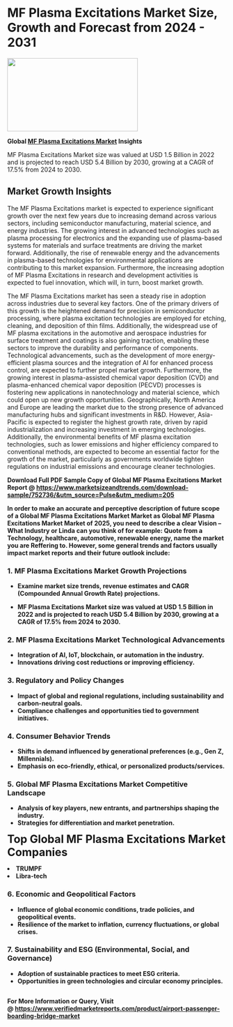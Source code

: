 <H1>MF Plasma Excitations Market Size, Growth and Forecast from 2024 - 2031</H1><img class="aligncenter size-medium wp-image-584254" src="https://thirdeyenews.in/wp-content/uploads/2024/09/Global-Market-Research-300x168.jpeg" alt="" width="300" height="168" /><p><strong>Global&nbsp;<a href="https://www.marketsizeandtrends.com/download-sample/752736/&amp;utm_source=Pulse&amp;utm_medium=205">MF Plasma Excitations Market</a> Insights</strong></p><p>MF Plasma Excitations Market size was valued at USD 1.5 Billion in 2022 and is projected to reach USD 5.4 Billion by 2030, growing at a CAGR of 17.5% from 2024 to 2030.</p><p><h2>Market Growth Insights</h2> <p>The MF Plasma Excitations market is expected to experience significant growth over the next few years due to increasing demand across various sectors, including semiconductor manufacturing, material science, and energy industries. The growing interest in advanced technologies such as plasma processing for electronics and the expanding use of plasma-based systems for materials and surface treatments are driving the market forward. Additionally, the rise of renewable energy and the advancements in plasma-based technologies for environmental applications are contributing to this market expansion. Furthermore, the increasing adoption of MF Plasma Excitations in research and development activities is expected to fuel innovation, which will, in turn, boost market growth.</p> <p><strong></strong></p> <p>The MF Plasma Excitations market has seen a steady rise in adoption across industries due to several key factors. One of the primary drivers of this growth is the heightened demand for precision in semiconductor processing, where plasma excitation technologies are employed for etching, cleaning, and deposition of thin films. Additionally, the widespread use of MF plasma excitations in the automotive and aerospace industries for surface treatment and coatings is also gaining traction, enabling these sectors to improve the durability and performance of components. Technological advancements, such as the development of more energy-efficient plasma sources and the integration of AI for enhanced process control, are expected to further propel market growth. Furthermore, the growing interest in plasma-assisted chemical vapor deposition (CVD) and plasma-enhanced chemical vapor deposition (PECVD) processes is fostering new applications in nanotechnology and material science, which could open up new growth opportunities. Geographically, North America and Europe are leading the market due to the strong presence of advanced manufacturing hubs and significant investments in R&D. However, Asia-Pacific is expected to register the highest growth rate, driven by rapid industrialization and increasing investment in emerging technologies. Additionally, the environmental benefits of MF plasma excitation technologies, such as lower emissions and higher efficiency compared to conventional methods, are expected to become an essential factor for the growth of the market, particularly as governments worldwide tighten regulations on industrial emissions and encourage cleaner technologies.</p> <p><strong></p><p><span class=""><strong>Download Full PDF Sample Copy of Global MF Plasma Excitations Market Report</strong> @ <a href="https://www.marketsizeandtrends.com/download-sample/752736/&amp;utm_source=Pulse&amp;utm_medium=205" target="_blank">https://www.marketsizeandtrends.com/download-sample/752736/&amp;utm_source=Pulse&amp;utm_medium=205</a></span></p><p>In order to make an accurate and perceptive description of future scope of a Global&nbsp;MF Plasma Excitations Market Market as Global&nbsp;MF Plasma Excitations Market Market of 2025, you need to describe a clear Vision &ndash; What Industry or Linda can you think of for example: Quote from a Technology, healthcare, automotive, renewable energy, name the market you are Reffering to. However, some general trends and factors usually impact market reports and their future outlook include:</p><h3>1.&nbsp;<strong>MF Plasma Excitations Market Growth Projections</strong></h3><ul><li>Examine market size trends, revenue estimates and CAGR (Compounded Annual Growth Rate) projections.</li><li><p>MF Plasma Excitations Market size was valued at USD 1.5 Billion in 2022 and is projected to reach USD 5.4 Billion by 2030, growing at a CAGR of 17.5% from 2024 to 2030.</p></li></ul><h3>2.&nbsp;<strong>MF Plasma Excitations Market Technological Advancements</strong></h3><ul><li>Integration of AI, IoT, blockchain, or automation in the industry.</li><li>Innovations driving cost reductions or improving efficiency.</li></ul><h3>3.&nbsp;<strong>Regulatory and Policy Changes</strong></h3><ul><li>Impact of global and regional regulations, including sustainability and carbon-neutral goals.</li><li>Compliance challenges and opportunities tied to government initiatives.</li></ul><h3>4.&nbsp;<strong>Consumer Behavior Trends</strong></h3><ul><li>Shifts in demand influenced by generational preferences (e.g., Gen Z, Millennials).</li><li>Emphasis on eco-friendly, ethical, or personalized products/services.</li></ul><h3>5.&nbsp;<strong>Global MF Plasma Excitations Market Competitive Landscape</strong></h3><ul><li>Analysis of key players, new entrants, and partnerships shaping the industry.</li><li>Strategies for differentiation and market penetration.</li></ul><p data-pm-slice="1 1 []"><span style="color: inherit; font-family: inherit; font-size: 25px;">Top Global MF Plasma Excitations Market Companies</span></p><div class="" data-test-id=""><p><li>TRUMPF</li><li> Libra-tech</li></p></div><h3>6.&nbsp;<strong>Economic and Geopolitical Factors</strong></h3><ul><li>Influence of global economic conditions, trade policies, and geopolitical events.</li><li>Resilience of the market to inflation, currency fluctuations, or global crises.</li></ul><h3>7.&nbsp;<strong>Sustainability and ESG (Environmental, Social, and Governance)</strong></h3><ul><li>Adoption of sustainable practices to meet ESG criteria.</li><li>Opportunities in green technologies and circular economy principles.</li></ul><h2><strong style="font-size: 14px;">For More Information or Query, Visit @&nbsp;</strong><a style="background-color: #ffffff; font-size: 14px;" href="https://www.marketsizeandtrends.com/report/mf-plasma-excitations-market/" target="_blank">https://www.verifiedmarketreports.com/product/airport-passenger-boarding-bridge-market</a></h2>
